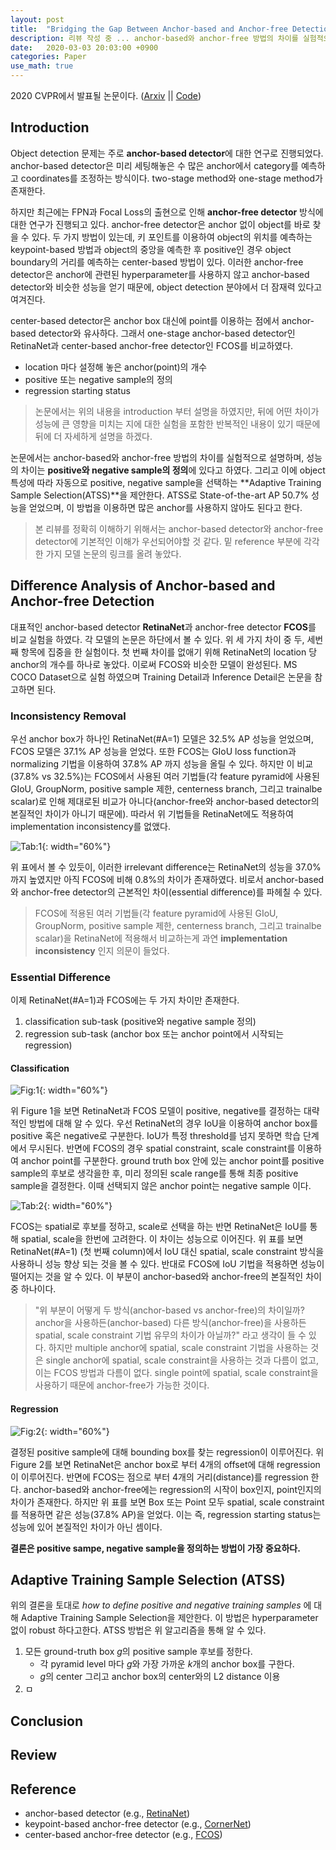 ```yaml
---
layout: post
title:  "Bridging the Gap Between Anchor-based and Anchor-free Detection via Adaptive Training Sample Selection"
description: 리뷰 작성 중 ... anchor-based와 anchor-free 방법의 차이를 실험적으로 설명하며, 성능의 차이는 positive와 negative sample의 정의에 있다고 하였다. 그리고 이에 object 특성에 따라 자동으로 positive, negative sample을 선택하는 Adaptive Training Sample Selection (ATSS)을 제안한다.
date:   2020-03-03 20:03:00 +0900
categories: Paper
use_math: true
---
```

2020 CVPR에서 발표될 논문이다. ([Arxiv](https://arxiv.org/abs/1912.02424) || [Code](https://github.com/sfzhang15/ATSS))

## Introduction
Object detection 문제는 주로 **anchor-based detector**에 대한 연구로 진행되었다. anchor-based detector은 미리 세팅해놓은 수 많은 anchor에서 category를 예측하고 coordinates를 조정하는 방식이다. two-stage method와 one-stage method가 존재한다.

하지만 최근에는 FPN과 Focal Loss의 출현으로 인해 **anchor-free detector** 방식에 대한 연구가 진행되고 있다. anchor-free detector은 anchor 없이 object를 바로 찾을 수 있다. 두 가지 방법이 있는데, 키 포인트를 이용하여 object의 위치를 예측하는 keypoint-based 방법과 object의 중앙을 예측한 후 positive인 경우 object boundary의 거리를 예측하는 center-based 방법이 있다. 이러한 anchor-free detector은 anchor에 관련된 hyperparameter를 사용하지 않고 anchor-based detector와 비슷한 성능을 얻기 때문에, object detection 분야에서 더 잠재력 있다고 여겨진다.

center-based detector은 anchor box 대신에 point를 이용하는 점에서 anchor-based detector와 유사하다. 그래서 one-stage anchor-based detector인 RetinaNet과 center-based anchor-free detector인 FCOS를 비교하였다.
- location 마다 설정해 놓은 anchor(point)의 개수
- positive 또는 negative sample의 정의
- regression starting status

> 논문에서는 위의 내용을 introduction 부터 설명을 하였지만, 뒤에 어떤 차이가 성능에 큰 영향을 미치는 지에 대한 실험을 포함한 반복적인 내용이 있기 때문에 뒤에 더 자세하게 설명을 하겠다.

논문에서는 anchor-based와 anchor-free 방법의 차이를 실험적으로 설명하며, 성능의 차이는 **positive와 negative sample의 정의**에 있다고 하였다. 그리고 이에 object 특성에 따라 자동으로 positive, negative sample을 선택하는 **Adaptive Training Sample Selection(ATSS)**을 제안한다. ATSS로 State-of-the-art AP 50.7% 성능을 얻었으며, 이 방법을 이용하면 많은 anchor를 사용하지 않아도 된다고 한다.

> 본 리뷰를 정확히 이해하기 위해서는 anchor-based detector와 anchor-free detector에 기본적인 이해가 우선되어야할 것 같다. 밑 reference 부분에 각각 한 가지 모델 논문의 링크를 올려 놓았다.

## Difference Analysis of Anchor-based and Anchor-free Detection
대표적인 anchor-based detector **RetinaNet**과 anchor-free detector **FCOS**를 비교 실험을 하였다. 각 모델의 논문은 하단에서 볼 수 있다. 위 세 가지 차이 중 두, 세번째 항목에 집중을 한 실험이다. 첫 번째 차이를 없애기 위해 RetinaNet의 location 당 anchor의 개수를 하나로 놓았다. 이로써 FCOS와 비슷한 모델이 완성된다. MS COCO Dataset으로 실험 하였으며 Training Detail과 Inference Detail은 논문을 참고하면 된다.

### Inconsistency Removal
우선 anchor box가 하나인 RetinaNet(#A=1) 모델은 32.5% AP 성능을 얻었으며, FCOS 모델은 37.1% AP 성능을 얻었다. 또한 FCOS는 GIoU loss function과 normalizing 기법을 이용하여 37.8% AP 까지 성능을 올릴 수 있다. 하지만 이 비교(37.8% vs 32.5%)는 FCOS에서 사용된 여러 기법들(각 feature pyramid에 사용된 GIoU, GroupNorm, positive sample 제한, centerness branch, 그리고 trainalbe scalar)로 인해 제대로된 비교가 아니다(anchor-free와 anchor-based detector의 본질적인 차이가 아니기 때문에). 따라서 위 기법들을 RetinaNet에도 적용하여 implementation inconsistency를 없앴다.

![Tab:1](https://raw.githubusercontent.com/byeongjokim/byeongjokim.github.io/master/assets/images/ATSS/Tab1.PNG){: width="60%"}

위 표에서 볼 수 있듯이, 이러한 irrelevant difference는 RetinaNet의 성능을 37.0% 까지 높였지만 아직 FCOS에 비해 0.8%의 차이가 존재하였다. 비로서 anchor-based와 anchor-free detector의 근본적인 차이(essential difference)를 파헤칠 수 있다.

> FCOS에 적용된 여러 기법들(각 feature pyramid에 사용된 GIoU, GroupNorm, positive sample 제한, centerness branch, 그리고 trainalbe scalar)을 RetinaNet에 적용해서 비교하는게 과연 **implementation inconsistency** 인지 의문이 들었다.

### Essential Difference
이제 RetinaNet(#A=1)과 FCOS에는 두 가지 차이만 존재한다.

1. classification sub-task (positive와 negative sample 정의)
2. regression sub-task (anchor box 또는 anchor point에서 시작되는 regression)

#### Classification
![Fig:1](https://raw.githubusercontent.com/byeongjokim/byeongjokim.github.io/master/assets/images/ATSS/Fig1.PNG){: width="60%"}

위 Figure 1을 보면 RetinaNet과 FCOS 모델이 positive, negative를 결정하는 대략적인 방법에 대해 알 수 있다. 우선 RetinaNet의 경우 IoU을 이용하여 anchor box를 positive 혹은 negative로 구분한다. IoU가 특정 threshold를 넘지 못하면 학습 단계에서 무시된다. 반면에 FCOS의 경우 spatial constraint, scale constraint를 이용하여 anchor point를 구분한다. ground truth box 안에 있는 anchor point를 positive sample의 후보로 생각을한 후, 미리 정의된 scale range를 통해 최종 positive sample을 결정한다. 이때 선택되지 않은 anchor point는 negative sample 이다.

![Tab:2](https://raw.githubusercontent.com/byeongjokim/byeongjokim.github.io/master/assets/images/ATSS/Tab2.PNG){: width="60%"}

FCOS는 spatial로 후보를 정하고, scale로 선택을 하는 반면 RetinaNet은 IoU를 통해 spatial, scale을 한번에 고려한다. 이 차이는 성능으로 이어진다. 위 표를 보면 RetinaNet(#A=1) (첫 번째 column)에서 IoU 대신 spatial, scale constraint 방식을 사용하니 성능 향상 되는 것을 볼 수 있다. 반대로 FCOS에 IoU 기법을 적용하면 성능이 떨어지는 것을 알 수 있다. 이 부분이 anchor-based와 anchor-free의 본질적인 차이 중 하나이다.

> "위 부분이 어떻게 두 방식(anchor-based vs anchor-free)의 차이일까? anchor을 사용하든(anchor-based) 다른 방식(anchor-free)을 사용하든 spatial, scale constraint 기법 유무의 차이가 아닐까?" 라고 생각이 들 수 있다. 하지만 multiple anchor에 spatial, scale constraint 기법을 사용하는 것은 single anchor에 spatial, scale constraint을 사용하는 것과 다름이 없고, 이는 FCOS 방법과 다름이 없다. single point에 spatial, scale constraint을 사용하기 때문에 anchor-free가 가능한 것이다.

#### Regression
![Fig:2](https://raw.githubusercontent.com/byeongjokim/byeongjokim.github.io/master/assets/images/ATSS/Fig2.PNG){: width="60%"}

결정된 positive sample에 대해 bounding box를 찾는 regression이 이루어진다. 위 Figure 2를 보면 RetinaNet은 anchor box로 부터 4개의 offset에 대해 regression이 이루어진다. 반면에 FCOS는 점으로 부터 4개의 거리(distance)를 regression 한다. anchor-based와 anchor-free에는 regression의 시작이 box인지, point인지의 차이가 존재한다. 하지만 위 표를 보면 Box 또는 Point 모두 spatial, scale constraint를 적용하면 같은 성능(37.8% AP)을 얻었다. 이는 즉, regression starting status는 성능에 있어 본질적인 차이가 아닌 셈이다.

**결론은 positive sampe, negative sample을 정의하는 방법이 가장 중요하다.**

## Adaptive Training Sample Selection (ATSS)
위의 결론을 토대로 *how to define positive and negative training samples* 에 대해 Adaptive Training Sample Selection을 제안한다. 이 방법은 hyperparameter 없이 robust 하다고한다. ATSS 방법은 위 알고리즘을 통해 알 수 있다. 

1. 모든 ground-truth box $g$의 positive sample 후보를 정한다.
    - 각 pyramid level 마다 $g$와 가장 가까운 $k$개의 anchor box를 구한다.
    - $g$의 center 그리고 anchor box의 center와의 L2 distance 이용
2. ㅁ



## Conclusion

## Review

## Reference
- anchor-based detector (e.g., [RetinaNet](https://arxiv.org/abs/1708.02002))
- keypoint-based anchor-free detector (e.g., [CornerNet](https://arxiv.org/abs/1808.01244))
- center-based anchor-free detector (e.g., [FCOS](https://arxiv.org/abs/1904.01355))
